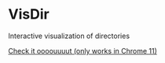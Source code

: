# VisDir
Interactive visualization of directories

[Check it oooouuuut (only works in Chrome 11)]

[Check it oooouuuut (only works in Chrome 11)]:http://bladeismyna.me/projects/VisDir/index.html
